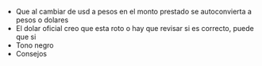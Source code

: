 - Que al cambiar de usd a pesos en el monto prestado se autoconvierta a pesos o dolares
- El dolar oficial creo que esta roto o hay que revisar si es correcto, puede que si
- Tono negro
- Consejos